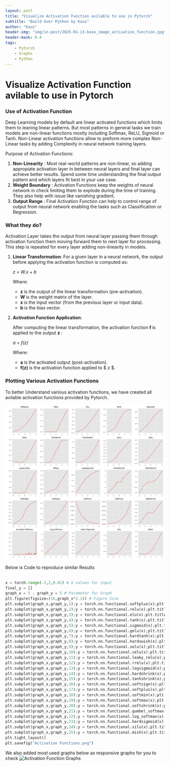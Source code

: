 ```yaml
---
layout: post
title: "Visualize Activation Function avilable to use in Pytorch"
subtitle: "Build Over Python by Kaus"
author: "Kaus"
header-img: "img/in-post/2025-01-13-base_image_activation_function.jpg"
header-mask: 0.4
tags: 
    - Pytorch
    - Graphs
    - Python
---
```


# Visualize Activation Function avilable to use in Pytorch

### Use of Activation Function
Deep Learning models by default are linear activated functions which limits them to leaning linear patterns. But most patterns in general tasks we train models are non-linear functions mostly including Softmax, ReLU, Sigmoid or Tanh. Non-Linear activation functions allow to preform more complex Non-Linear tasks by adding Complexity in neural network training layers. 

Purpose of Activation Functions:
<ol>
  <li><b>Non-Linearity</b> : Most real-world patterns are non-linear, so adding appropiate activation layer in between neural layers and final layer can achieve better results. Spend some time understanding the final output pattern and which layers fit best in your use case.</li>
  <li><b>Weight Boundary</b> : Activation Functions keep the weights of neural network in check limiting them to explode during the time of training. They also help with issue like vanishing gradient. </li>
  <li><b>Output Range</b> : Final Activation Function can help to control range of output from neural network enabling the tasks such as Classification or Regression. </li>
</ol>

### What they do?
Activation Layer takes the output from neural layer passing them through activation function them moving forward them to next layer for processing. This step is repeated for every layer adding non-linearity in models.

1. **Linear Transformation**:
For a given layer in a neural network, the output before applying the activation function is computed as:



   <i>z = W.x + b </i>


   Where:
   - <b> z </b> is the output of the linear transformation (pre-activation).
   - <b> W </b> is the weight matrix of the layer.
   - <b> x </b> is the input vector (from the previous layer or input data).
   - <b> b </b> is the bias vector.


2. **Activation Function Application**:

   After computing the linear transformation, the activation function <b> f </b> is applied to the output <b> z </b>:

    <i>  a = f(z) </i>

   Where:
   - <b> a </b> is the activated output (post-activation).
   - <b> f(z) </b> is the activation function applied to $ z $.


### Plotting Various Activation Functions
To better Understand various activation functions, we have created all avilable activation functions provided by Pytorch.

![Activation Function Graphs](https://raw.githubusercontent.com/kaus98/kaus98.github.io/refs/heads/master/img/in-post/2025-01-13-ActivationFunctions.png)


Below is Code to reproduce similar Results
``` python

x = torch.range(-2,2,0.01) # X values for input
final_y = []
graph_x = 5 ; graph_y = 5 # Parameter for Graph
plt.figure(figsize=(16,graph_x*3.1)) # Figure Size
plt.subplot(graph_x,graph_y,1);y = torch.nn.functional.softplus(x);plt.title('Softplus');plt.plot(x.numpy() , y.numpy()); final_y.append(y);
plt.subplot(graph_x,graph_y,2);y = torch.nn.functional.relu(x);plt.title('Relu');plt.plot(x.numpy() , y.numpy()); final_y.append(y);
plt.subplot(graph_x,graph_y,3);y = torch.nn.functional.elu(x);plt.title('Elu');plt.plot(x.numpy() , y.numpy()); final_y.append(y);
plt.subplot(graph_x,graph_y,4);y = torch.nn.functional.tanh(x);plt.title('Tanh');plt.plot(x.numpy() , y.numpy()); final_y.append(y);
plt.subplot(graph_x,graph_y,5);y = torch.nn.functional.sigmoid(x);plt.title('Sigmoid');plt.plot(x.numpy() , y.numpy()); final_y.append(y);
plt.subplot(graph_x,graph_y,6);y = torch.nn.functional.gelu(x);plt.title('Gelu');plt.plot(x.numpy() , y.numpy()); final_y.append(y);
plt.subplot(graph_x,graph_y,7);y = torch.nn.functional.hardtanh(x);plt.title('Hardtanh');plt.plot(x.numpy() , y.numpy()); final_y.append(y);
plt.subplot(graph_x,graph_y,8);y = torch.nn.functional.hardswish(x);plt.title('Hardswish');plt.plot(x.numpy() , y.numpy()); final_y.append(y);
plt.subplot(graph_x,graph_y,9);y = torch.nn.functional.selu(x);plt.title('Selu');plt.plot(x.numpy() , y.numpy()); final_y.append(y);
plt.subplot(graph_x,graph_y,10);y = torch.nn.functional.celu(x);plt.title('Celu');plt.plot(x.numpy() , y.numpy()); final_y.append(y);
plt.subplot(graph_x,graph_y,11);y = torch.nn.functional.leaky_relu(x);plt.title('Leaky Relu');plt.plot(x.numpy() , y.numpy()); final_y.append(y);
plt.subplot(graph_x,graph_y,12);y = torch.nn.functional.rrelu(x);plt.title('RRelu');plt.plot(x.numpy() , y.numpy()); final_y.append(y);
plt.subplot(graph_x,graph_y,13);y = torch.nn.functional.logsigmoid(x);plt.title('LogSigmoid');plt.plot(x.numpy() , y.numpy()); final_y.append(y);
plt.subplot(graph_x,graph_y,14);y = torch.nn.functional.hardshrink(x);plt.title('HardShrink');plt.plot(x.numpy() , y.numpy()); final_y.append(y);
plt.subplot(graph_x,graph_y,15);y = torch.nn.functional.tanhshrink(x);plt.title('TanhShrink');plt.plot(x.numpy() , y.numpy()); final_y.append(y);
plt.subplot(graph_x,graph_y,16);y = torch.nn.functional.softsign(x);plt.title('SoftSign');plt.plot(x.numpy() , y.numpy()); final_y.append(y);
plt.subplot(graph_x,graph_y,17);y = torch.nn.functional.softplus(x);plt.title('Softplus');plt.plot(x.numpy() , y.numpy()); final_y.append(y);
plt.subplot(graph_x,graph_y,18);y = torch.nn.functional.softmin(x);plt.title('Softmin');plt.plot(x.numpy() , y.numpy()); final_y.append(y);
plt.subplot(graph_x,graph_y,19);y = torch.nn.functional.softmax(x);plt.title('Softmax');plt.plot(x.numpy() , y.numpy()); final_y.append(y);
plt.subplot(graph_x,graph_y,20);y = torch.nn.functional.softshrink(x);plt.title('Softshrink');plt.plot(x.numpy() , y.numpy()); final_y.append(y);
plt.subplot(graph_x,graph_y,21);y = torch.nn.functional.gumbel_softmax(x);plt.title('Gumbel Softmax');plt.plot(x.numpy() , y.numpy()); final_y.append(y);
plt.subplot(graph_x,graph_y,22);y = torch.nn.functional.log_softmax(x);plt.title('Log Softmax');plt.plot(x.numpy() , y.numpy()); final_y.append(y);
plt.subplot(graph_x,graph_y,23);y = torch.nn.functional.hardsigmoid(x);plt.title('Hard Sigmoid');plt.plot(x.numpy() , y.numpy()); final_y.append(y);
plt.subplot(graph_x,graph_y,24);y = torch.nn.functional.silu(x);plt.title('Silu');plt.plot(x.numpy() , y.numpy()); final_y.append(y);
plt.subplot(graph_x,graph_y,25);y = torch.nn.functional.mish(x);plt.title('Mish');plt.plot(x.numpy() , y.numpy()); final_y.append(y);
plt.tight_layout()
plt.savefig("Activation Functions.png")
```

We also added most used graphs below as responsive graphs for you to check
![Activation Function Graphs]([https://raw.githubusercontent.com/kaus98/kaus98.github.io/refs/heads/master/img/in-post/2025-01-13-ActivationFunctions.png](https://raw.githubusercontent.com/kaus98/kaus98.github.io/refs/heads/master/img/in-post/ActivationFunctionsSmall.html))



